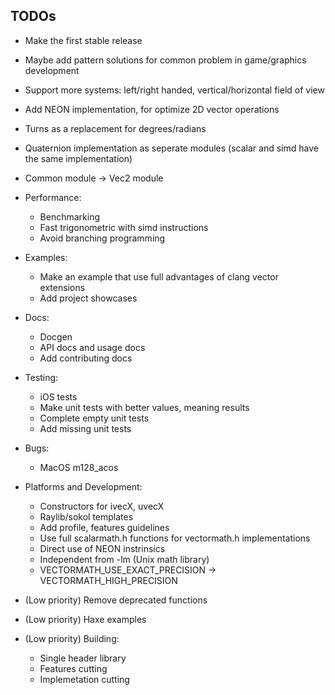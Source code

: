 ## TODOs
- Make the first stable release
- Maybe add pattern solutions for common problem in game/graphics development
- Support more systems: left/right handed, vertical/horizontal field of view
- Add NEON implementation, for optimize 2D vector operations
- Turns as a replacement for degrees/radians
- Quaternion implementation as seperate modules (scalar and simd have the same implementation)
- Common module -> Vec2 module

- Performance:
    - Benchmarking
    - Fast trigonometric with simd instructions
    - Avoid branching programming

- Examples:
    - Make an example that use full advantages of clang vector extensions
    - Add project showcases

- Docs:
    - Docgen
    - API docs and usage docs
    - Add contributing docs

- Testing:
    - iOS tests
    - Make unit tests with better values, meaning results
    - Complete empty unit tests
    - Add missing unit tests

- Bugs:
    - MacOS m128_acos

- Platforms and Development:
    - Constructors for ivecX, uvecX
    - Raylib/sokol templates
    - Add profile, features guidelines
    - Use full scalarmath.h functions for vectormath.h implementations
    - Direct use of NEON instrinsics
    - Independent from -lm (Unix math library)
    - VECTORMATH_USE_EXACT_PRECISION -> VECTORMATH_HIGH_PRECISION

- (Low priority) Remove deprecated functions

- (Low priority) Haxe examples

- (Low priority) Building:
    - Single header library
    - Features cutting
    - Implemetation cutting